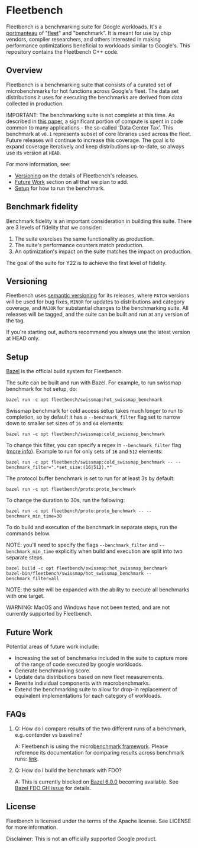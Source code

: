 # Fleetbench

Fleetbench is a benchmarking suite for Google workloads. It's a
[portmanteau](https://en.wikipedia.org/wiki/Portmanteau) of
"[fleet](https://services.google.com/fh/files/misc/fleet_management_at_scale_white_paper.pdf)"
and "benchmark". It is meant for use by chip vendors, compiler researchers, and
others interested in making performance optimizations beneficial to workloads
similar to Google's. This repository contains the Fleetbench C++ code.

## Overview

Fleetbench is a benchmarking suite that consists of a curated set of
microbenchmarks for hot functions across Google's fleet. The data set
distributions it uses for executing the benchmarks are derived from data
collected in production.

IMPORTANT: The benchmarking suite is not complete at this time. As described in
[this paper](https://research.google/pubs/pub44271/), a significant portion of
compute is spent in code common to many applications - the so-called ‘Data
Center Tax’. This benchmark at `v0.1` represents subset of core libraries used
across the fleet. Future releases will continue to increase this coverage. The
goal is to expand coverage iteratively and keep distributions up-to-date, so
always use its version at `HEAD`.

For more information, see:

*   [Versioning](#versioning) on the details of Fleetbench's releases.
*   [Future Work](#future-work) section on all that we plan to add.
*   [Setup](#setup) for how to run the benchmark.

## Benchmark fidelity

Benchmark fidelity is an important consideration in building this suite. There
are 3 levels of fidelity that we consider:

1.  The suite exercises the same functionality as production.
1.  The suite's performance counters match production.
1.  An optimization's impact on the suite matches the impact on production.

The goal of the suite for Y22 is to achieve the first level of fidelity.

## Versioning

Fleetbench uses [semantic versioning](http://semver.org) for its releases, where
`PATCH` versions will be used for bug fixes, `MINOR` for updates to
distributions and category coverage, and `MAJOR` for substantial changes to the
benchmarking suite. All releases will be tagged, and the suite can be built and
run at any version of the tag.

If you're starting out, authors recommend you always use the latest version at
HEAD only.

## Setup

[Bazel](https://bazel.build) is the official build system for Fleetbench.

The suite can be built and run with Bazel. For example, to run swissmap
benchmark for hot setup, do:

```
bazel run -c opt fleetbench/swissmap:hot_swissmap_benchmark
```

Swissmap benchmark for cold access setup takes much longer to run to completion,
so by default it has a `--benchmark_filter` flag set to narrow down to smaller
set sizes of `16` and `64` elements:

```
bazel run -c opt fleetbench/swissmap:cold_swissmap_benchmark
```

To change this filter, you can specify a regex in `--benchmark_filter` flag
([more info](https://github.com/google/benchmark/blob/main/docs/user_guide.md#running-a-subset-of-benchmarks)).
Example to run for only sets of `16` and `512` elements:

```
bazel run -c opt fleetbench/swissmap:cold_swissmap_benchmark -- --benchmark_filter=".*set_size:(16|512).*"
```

The protocol buffer benchmark is set to run for at least 3s by default:

```
bazel run -c opt fleetbench/proto:proto_benchmark
```

To change the duration to 30s, run the following:

```
bazel run -c opt fleetbench/proto:proto_benchmark -- --benchmark_min_time=30
```

To do build and execution of the benchmark in separate steps, run the commands
below.

NOTE: you'll need to specify the flags `--benchmark_filter` and
`--benchmark_min_time` explicitly when build and execution are split into two
separate steps.

```
bazel build -c opt fleetbench/swissmap:hot_swissmap_benchmark
bazel-bin/fleetbench/swissmap/hot_swissmap_benchmark --benchmark_filter=all
```

NOTE: the suite will be expanded with the ability to execute all benchmarks with
one target.

WARNING: MacOS and Windows have not been tested, and are not currently supported
by Fleetbench.

## Future Work

Potential areas of future work include:

*   Increasing the set of benchmarks included in the suite to capture more of
    the range of code executed by google workloads.
*   Generate benchmarking score.
*   Update data distributions based on new fleet measurements.
*   Rewrite individual components with macrobenchmarks.
*   Extend the benchmarking suite to allow for drop-in replacement of equivalent
    implementations for each category of workloads.
    

## FAQs

1.  Q: How do I compare results of the two different runs of a benchmark, e.g.
    contender vs baseline?

    A: Fleetbench is using the
    micro[benchmark framework](https://github.com/google/benchmark). Please
    reference its documentation for comparing results across benchmark runs:
    [link](https://github.com/google/benchmark/blob/main/docs/tools.md).

1.  Q: How do I build the benchmark with FDO?

    A: This is currently blocked on
    [Bazel 6.0.0](https://github.com/bazelbuild/bazel/issues/16159) becoming
    available. See
    [Bazel FDO GH issue](https://github.com/bazelbuild/bazel/pull/13620) for
    details.

## License

Fleetbench is licensed under the terms of the Apache license. See LICENSE for
more information.

Disclaimer: This is not an officially supported Google product.
